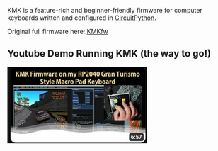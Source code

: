 KMK is a feature-rich and beginner-friendly firmware for computer keyboards
written and configured in
[CircuitPython](https://github.com/adafruit/circuitpython).

Original full firmware here:
[KMKfw](https://github.com/KMKfw/kmk_firmware)

## Youtube Demo Running KMK (the way to go!)
[![link](pics/update.jpg)](https://youtu.be/dQYRVLhhxU4)